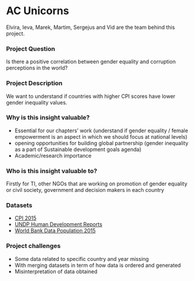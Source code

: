 # AC Unicorns

Elvira, Ieva, Marek, Martim, Sergejus and Vid are the team behind this project.

### Project Question

Is there a positive correlation between gender equality and corruption perceptions in the world?

### Project Description

We want to understand if countries with higher CPI scores have lower gender inequality values.

### Why is this insight valuable?

- Essential for our chapters’ work (understand if gender equality / female empowerment is an aspect in which we should focus at national levels)
- opening opportunities for building global partnership (gender inequality as a part of Sustainable development goals agenda)
- Academic/research importance

### Who is this insight valuable to?

Firstly for TI, other NGOs that are working on promotion of gender equality or civil society, government and decision makers in each country

### Datasets

- [CPI 2015](https://docs.google.com/spreadsheets/d/1R3PZcL2KBtO9qvW3_2Cp7rfuG-fv0D8bvlN5Y-pZuFw/edit#gid=791161075)
- [UNDP Human Development Reports](http://hdr.undp.org/en/data)
- [World Bank Data Population 2015](https://data.worldbank.org/indicator/SP.POP.TOTL)

### Project challenges

- Some data related to specific country and year missing
- With merging datasets in term of how data is ordered and generated  
- Misinterpretation of data obtained
